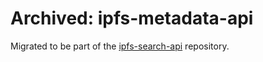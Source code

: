 # Archived: ipfs-metadata-api

Migrated to be part of the [ipfs-search-api](https://github.com/ipfs-search/ipfs-search-api) repository.

